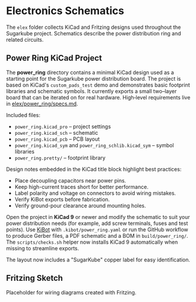 # Electronics Schematics

The `elex` folder collects KiCad and Fritzing designs used throughout the Sugarkube
project. Schematics describe the power distribution ring and related circuits.

## Power Ring KiCad Project

The **power_ring** directory contains a minimal KiCad design used as a starting point
for the Sugarkube power distribution board. The project is based on KiCad's
`custom_pads_test` demo and demonstrates basic footprint libraries and schematic
symbols. It currently exports a small two–layer board that can be iterated on for
real hardware. High‑level requirements live in
[elex/power_ring/specs.md](../elex/power_ring/specs.md).

Included files:

- `power_ring.kicad_pro` – project settings
- `power_ring.kicad_sch` – schematic
- `power_ring.kicad_pcb` – PCB layout
- `power_ring.kicad_sym` and `power_ring_schlib.kicad_sym` – symbol libraries
- `power_ring.pretty/` – footprint library

Design notes embedded in the KiCad title block highlight best practices:

- Place decoupling capacitors near power pins.
- Keep high-current traces short for better performance.
- Label polarity and voltage on connectors to avoid wiring mistakes.
- Verify KiBot exports before fabrication.
- Verify ground-pour clearance around mounting holes.

Open the project in **KiCad 9** or newer and modify the schematic to suit your power
distribution needs (for example, add screw terminals, fuses and test points). Use
[KiBot](https://github.com/INTI-CMNB/KiBot) with `.kibot/power_ring.yaml` or run the
GitHub workflow to produce Gerber files, a PDF schematic and a BOM in
`build/power_ring/`.
The `scripts/checks.sh` helper now installs KiCad 9 automatically
when missing to streamline exports.

The layout now includes a "SugarKube" copper label for easy identification.

## Fritzing Sketch

Placeholder for wiring diagrams created with Fritzing.
